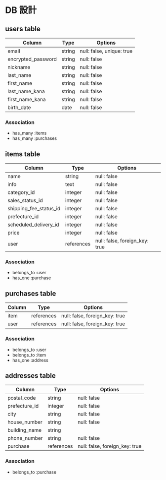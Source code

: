 # DB 設計

## users table

| Column             | Type                | Options                   |
|--------------------|---------------------|---------------------------|
| email              | string              | null: false, unique: true |
| encrypted_password | string              | null: false               |
| nickname           | string              | null: false               |
| last_name          | string              | null: false               |
| first_name         | string              | null: false               |
| last_name_kana     | string              | null: false               |
| first_name_kana    | string              | null: false               |
| birth_date         | date                | null: false               |



### Association

- has_many :items
- has_many :purchases



## items table

| Column                              | Type       | Options                        |
|-------------------------------------|------------|--------------------------------|
| name                                | string     | null: false                    |
| info                                | text       | null: false                    |
| category_id                         | integer    | null: false                    |
| sales_status_id                     | integer    | null: false                    |
| shipping_fee_status_id              | integer    | null: false                    |
| prefecture_id                       | integer    | null: false                    |
| scheduled_delivery_id               | integer    | null: false                    |
| price                               | integer    | null: false                    |
| user                                | references | null: false, foreign_key: true |



### Association

- belongs_to :user
- has_one :purchase





## purchases table

| Column                              | Type       | Options                        |
|-------------------------------------|------------|--------------------------------|
| item                                | references | null: false, foreign_key: true |
| user                                | references | null: false, foreign_key: true |

### Association

- belongs_to :user
- belongs_to :item
- has_one :address


## addresses table

| Column                              | Type       | Options                        |
|-------------------------------------|------------|--------------------------------|
| postal_code                         | string     | null: false                    |
| prefecture_id                       | integer    | null: false                    |
| city                                | string     | null: false                    |
| house_number                        | string     | null: false                    |
| building_name                       | string     |                                |
| phone_number                        | string     | null: false                    |
| purchase                            | references | null: false, foreign_key: true |

### Association

- belongs_to :purchase